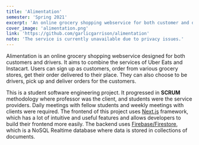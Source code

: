 ```yaml
---
title: 'Alimentation'
semester: 'Spring 2021'
excerpt: 'An online grocery shopping webservice for both customer and driver.'
cover_image: 'alimentation.png'
link: 'https://github.com/garlicgarrison/alimentation'
note: 'The service is currently unavailable due to privacy issues.'
---
```


Alimentation is an online grocery shopping webservice designed for both customers and drivers. It aims to combine the services of Uber Eats and Instacart. Users can sign up as customers, order from various grocery stores, get their order delivered to their place. They can also choose to be drivers, pick up and deliver orders for the customers.

This is a student software engineering project. It progressed in **SCRUM** methodology where professor was the client, and students were the service providers. Daily meetings with fellow students and weekly meetings with clients were required. The frontend of this project uses [Next.js](https://nextjs.org/) framework, which has a lot of intuitive and useful features and allows developers to build their frontend more easily. The backend uses [Firebase/Firestore](https://firebase.google.com/), which is a NoSQL Realtime database where data is stored in collections of documents.
